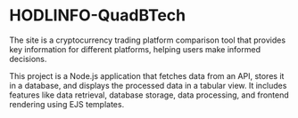 # HODLINFO-QuadBTech
The site is a cryptocurrency trading platform comparison tool that provides key information for different platforms, helping users make informed decisions.

This project is a Node.js application that fetches data from an API, stores it in a database, and displays the processed data in a tabular view. It includes features like data retrieval, database storage, data processing, and frontend rendering using EJS templates.
